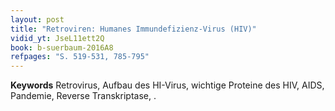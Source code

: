 ```yaml
---
layout: post 
title: "Retroviren: Humanes Immundefizienz-Virus (HIV)"
vidid_yt: JseL11ett2Q
book: b-suerbaum-2016A8
refpages: "S. 519-531, 785-795"
---
```

**Keywords** Retrovirus, Aufbau des HI-Virus, wichtige Proteine des HIV, AIDS, Pandemie, Reverse Transkriptase, .
